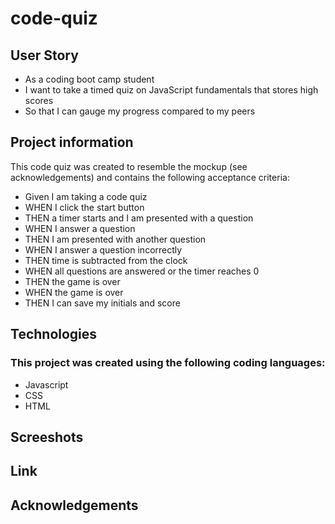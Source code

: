 # code-quiz

## User Story

* As a coding boot camp student
* I want to take a timed quiz on JavaScript fundamentals that stores high scores
* So that I can gauge my progress compared to my peers

## Project information
This code quiz was created to resemble the mockup (see acknowledgements) and contains the following acceptance criteria:

* Given I am taking a code quiz
* WHEN I click the start button
* THEN a timer starts and I am presented with a question
* WHEN I answer a question
* THEN I am presented with another question
* WHEN I answer a question incorrectly
* THEN time is subtracted from the clock
* WHEN all questions are answered or the timer reaches 0
* THEN the game is over
* WHEN the game is over
* THEN I can save my initials and score


## Technologies

### This project was created using the following coding languages:

* Javascript
* CSS
* HTML

## Screeshots

## Link

## Acknowledgements